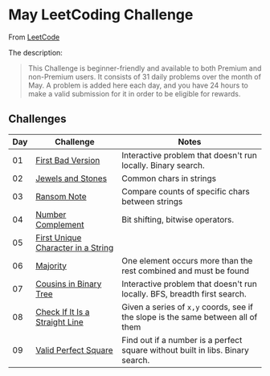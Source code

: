 # May LeetCoding Challenge

From [LeetCode](https://leetcode.com/explore/featured/card/may-leetcoding-challenge/)

The description:

> This Challenge is beginner-friendly and available to both Premium and non-Premium users. It consists of 31 daily problems over the month of May. A problem is added here each day, and you have 24 hours to make a valid submission for it in order to be eligible for rewards.

## Challenges

| Day | Challenge | Notes |
|-----|-----------|-------|
| 01 | [First Bad Version](https://leetcode.com/explore/challenge/card/may-leetcoding-challenge/534/week-1-may-1st-may-7th/3316/) | Interactive problem that doesn't run locally. Binary search. |
| 02 | [Jewels and Stones](https://leetcode.com/explore/challenge/card/may-leetcoding-challenge/534/week-1-may-1st-may-7th/3317/) | Common chars in strings |
| 03 | [Ransom Note](https://leetcode.com/explore/challenge/card/may-leetcoding-challenge/534/week-1-may-1st-may-7th/3318/) | Compare counts of specific chars between strings |
| 04 | [Number Complement](https://leetcode.com/explore/challenge/card/may-leetcoding-challenge/534/week-1-may-1st-may-7th/3319/) | Bit shifting, bitwise operators. |
| 05 | [First Unique Character in a String](https://leetcode.com/explore/challenge/card/may-leetcoding-challenge/534/week-1-may-1st-may-7th/3320/) | |
| 06 | [Majority](https://leetcode.com/explore/challenge/card/may-leetcoding-challenge/534/week-1-may-1st-may-7th/3321/) | One element occurs more than the rest combined and must be found |
| 07 | [Cousins in Binary Tree](https://leetcode.com/explore/challenge/card/may-leetcoding-challenge/534/week-1-may-1st-may-7th/3322/) | Interactive problem that doesn't run locally. BFS, breadth first search. |
| 08 | [Check If It Is a Straight Line](https://leetcode.com/explore/challenge/card/may-leetcoding-challenge/535/week-2-may-8th-may-14th/3323/) | Given a series of `x,y` coords, see if the slope is the same between all of them |
| 09 | [Valid Perfect Square](https://leetcode.com/explore/challenge/card/may-leetcoding-challenge/535/week-2-may-8th-may-14th/3324/) | Find out if a number is a perfect square without built in libs. Binary search. |
